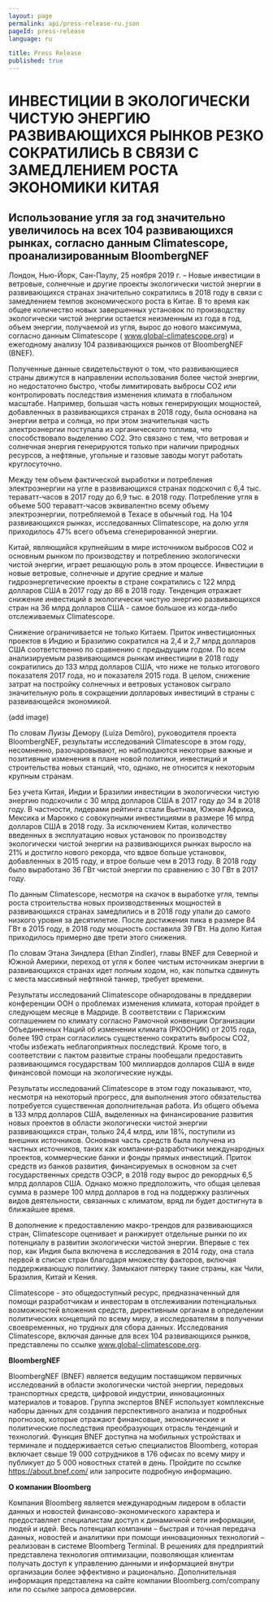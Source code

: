 ```yaml
---
layout: page
permalink: api/press-release-ru.json
pageId: press-release
language: ru

title: Press Release
published: true
---
```


# ИНВЕСТИЦИИ В ЭКОЛОГИЧЕСКИ ЧИСТУЮ ЭНЕРГИЮ РАЗВИВАЮЩИХСЯ РЫНКОВ РЕЗКО СОКРАТИЛИСЬ В СВЯЗИ С ЗАМЕДЛЕНИЕМ РОСТА ЭКОНОМИКИ КИТАЯ

## Использование угля за год значительно увеличилось на всех 104 развивающихся рынках, согласно данным Climatescope,  проанализированным BloombergNEF 

Лондон, Нью-Йорк, Сан-Паулу, 25 ноября 2019 г. – Новые инвестиции в ветровые, солнечные и другие проекты экологически чистой энергии в развивающихся странах значительно сократились в 2018 году в связи с замедлением темпов экономического роста в Китае. В то время как общее количество новых завершенных установок по производству экологически чистой энергии остается неизменным из года в год, объем энергии, получаемой из угля, вырос до нового максимума, согласно данным Climatescope ( www.global-climatescope.org) и ежегодному анализу 104 развивающихся рынков от BloombergNEF (BNEF). 

Полученные данные свидетельствуют о том, что развивающиеся страны движутся в направлении использования более чистой энергии, но недостаточно быстро, чтобы лимитировать выбросы СО2 или контролировать последствия изменения климата в глобальном масштабе. Например, большая часть новых генерирующих мощностей, добавленных в развивающихся странах в 2018 году, была основана на энергии ветра и солнца, но при этом значительная часть электроэнергии поступала из органического топлива, что способствовало выделению СО2. Это связано с тем, что ветровая и солнечная энергия генерируются только при наличии природных ресурсов, а нефтяные, угольные и газовые заводы могут работать круглосуточно.

Между тем объем фактической выработки и потребления электроэнергии на угле в развивающихся странах подскочил с 6,4 тыс. тераватт-часов в 2017 году до 6,9 тыс. в 2018 году. Потребление угля в объеме 500 тераватт-часов эквивалентно всему объему электроэнергии, потребляемой в Техасе в обычный год. На 104 развивающихся рынках, исследованных Climatescope, на долю угля приходилось 47% всего объема сгенерированной энергии. 

Китай, являющийся крупнейшим в мире источником выбросов CO2 и основным рынком по производству и потреблению экологически чистой энергии, играет решающую роль в этом процессе. Инвестиции в новые ветровые, солнечные и другие средние и малые гидроэнергетические проекты в стране сократились с 122 млрд долларов США в 2017 году до 86 в 2018 году. Тенденция отражает снижение инвестиций в экологически чистую энергию развивающихся стран на 36 млрд долларов США - самое большое из когда-либо отслеживаемых Climatescope.

Снижение ограничивается не только Китаем. Приток инвестиционных проектов в Индию и Бразилию сократился на 2,4 и 2,7 млрд долларов США соответственно по сравнению с предыдущим годом. По всем анализируемым развивающимся рынкам инвестиции в 2018 году сократились до 133 млрд долларов США, что ниже не только итогового показателя 2017 года, но и показателя 2015 года. В целом, снижение затрат на постройку солнечных и ветровых установок сыграло значительную роль в сокращении долларовых инвестиций в страны с развивающейся экономикой. 

(add image)

По словам Луизы Демору (Luiza Demôro), руководителя проекта BloombergNEF, результаты исследований Climatescope в этом году, несомненно, разочаровывают, но наблюдаются некоторые важные и позитивные изменения в плане новой политики, инвестиций и строительства новых станций, что, однако, не относится к некоторым крупным странам.

Без учета Китая, Индии и Бразилии инвестиции в экологически чистую энергию подскочили с 30 млрд долларов США в 2017 году до 34 в 2018 году. В частности, лидерами рейтинга стали Вьетнам, Южная Африка, Мексика и Марокко с совокупными инвестициями в размере 16 млрд долларов США в 2018 году. За исключением Китая, количество введенных в эксплуатацию новых установок по производству экологически чистой энергии на развивающихся рынках выросло на 21% и достигло нового рекорда, что вдвое больше установок, добавленных в 2015 году, и втрое больше чем в 2013 году. В 2018 году было выработано 36 ГВт чистой энергии по сравнению с 30 ГВт в 2017 году. 

По данным Climatescope, несмотря на скачок в выработке угля, темпы роста строительства новых производственных мощностей в развивающихся странах замедлились и в 2018 году упали до самого низкого уровня за десятилетие. После достижения пика в размере 84 ГВт в 2015 году, в 2018 году мощность составила 39 ГВт. На долю Китая приходилось примерно две трети этого снижения. 

По словам Этана Зиндлера (Ethan Zindler), главы BNEF для Северной и Южной Америки, переход от угля к более чистым источникам энергии в развивающихся странах идет полным ходом, но, как попытка сдвинуть с места массивный нефтяной танкер, требует времени.

Результаты исследований Climatescope обнародованы в преддверии конференции ООН о проблемах изменения климата, которая пройдет в следующем месяце в Мадриде. В соответствии с Парижским соглашением по климату согласно Рамочной конвенции Организации Объединенных Наций об изменении климата (РКООНИК) от 2015 года, более 190 стран согласились существенно сократить выбросы CO2, чтобы избежать неблагоприятных последствий. Кроме того, в соответствии с пактом развитые страны пообещали предоставить развивающимся государствам 100 миллиардов долларов США в виде финансовой помощи на экологические нужды. 

Результаты исследований Climatescope в этом году показывают, что, несмотря на некоторый прогресс, для выполнения этого обязательства потребуется существенная дополнительная работа.  Из общего объема в 133 млрд долларов США, выделенных на финансирование развития новых проектов в области экологически чистой энергии развивающихся стран, только 24,4 млрд, или 18%, поступили из внешних источников. Основная часть средств была получена из частных источников, таких как компании-разработчики международных проектов, коммерческие банки и фонды прямых инвестиций. Приток средств из банков развития, финансируемых в основном за счет государственных средств ОЭСР, в 2018 году вырос до рекордных 6,5 млрд долларов США. Однако можно предположить, что общая целевая сумма в размере 100 млрд долларов в год на поддержку различных видов деятельности, связанных с климатом, вряд ли будет достигнута в ближайшее время. 

В дополнение к предоставлению макро-трендов для развивающихся стран, Climatescope оценивает и ранжирует отдельные рынки по их потенциалу в развитии экологически чистой энергии. Впервые с тех пор, как Индия была включена в исследования в 2014 году, она стала первой в списке стран благодаря множеству факторов, включая поддерживающую политику. Замыкают пятерку такие страны, как Чили, Бразилия, Китай и Кения.

Climatescope - это общедоступный ресурс, предназначенный для помощи разработчикам и инвесторам в отслеживании потенциальных возможностей вложения средств, директивным органам в определении политических концепций по всему миру, а исследователям в получении своевременных, но трудных для сбора данных. Исследования Climatescope, включая данные для всех 104 развивающихся рынков, представлены по ссылке www.global-climatescope.org.

**BloombergNEF**

BloombergNEF (BNEF) является ведущим поставщиком первичных исследований в области экологически чистой энергии, передовых транспортных средств, цифровой индустрии, инновационных материалов и товаров. Группа экспертов BNEF использует комплексные наборы данных для создания перспективного анализа и подробных прогнозов, которые отражают финансовые, экономические и политические последствия преобразующих отрасль тенденций и технологий.  Функция BNEF доступна на мобильных устройствах и терминале и поддерживается сетью специалистов Bloomberg, которая включает свыше 19 000 сотрудников в 176 офисах по всему миру и публикует до 5 000 новостных статей в день. Пройдите по ссылке https://about.bnef.com/ или запросите подробную информацию.

**О компании Bloomberg**

Компания Bloomberg является международным лидером в области данных и новостей финансово-экономического характера и предоставляет специалистам доступ к динамичной сети информации, людей и идей. Весь потенциал компании – быстрая и точная передача данных, новостей и аналитики при помощи инновационных технологий – реализован в системе Bloomberg Terminal. В решениях для предприятий представлена технология оптимизации, позволяющая клиентам получать доступ к управлению данными и информацией внутри организации более эффективно и рационально. Дополнительная информация представлена на сайте компании Bloomberg.com/company или по ссылке запроса демоверсии.

